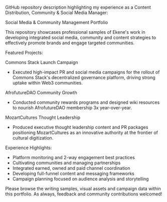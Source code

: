 GitHub repository description highlighting my experience as a Content Distribution, Community & Social Media Manager:

Social Media & Community Management Portfolio

This repository showcases professional samples of Ekene's work in developing integrated social media, community and content strategies to effectively promote brands and engage targeted communities.

Featured Projects:

Commons Stack Launch Campaign 
- Executed high-impact PR and social media campaigns for the rollout of Commons Stack's decentralized governance platform, driving strong uptake within Web3 communities.
  
AfrofutureDAO Community Growth
- Conducted community rewards programs and designed wiki resources to nourish AfrofutureDAO membership 3x year-over-year. 

MozartCultures Thought Leadership 
- Produced executive thought leadership content and PR packages positioning MozartCultures as an innovative authority at the frontier of cultural digitization.

Experience Highlights: 

- Platform monitoring and 2-way engagement best practices  
- Cultivating communities and managing partnerships
- Integrated earned, owned and paid channel coordination
- Developing full-funnel content and messaging frameworks 
- Campaign planning focused on audience analysis and storytelling
  
Please browse the writing samples, visual assets and campaign data within this portfolio. As always, feedback and community contributions welcomed!
